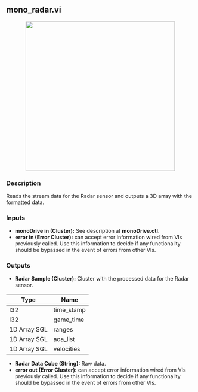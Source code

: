 ## mono_radar.vi
<p align="center">
<img src="https://github.com/monoDriveIO/client/raw/master/WikiPhotos/LV_client/sensors/mono__radarc.png" 
width="400"  />
</p>

### Description
Reads the stream data for the Radar sensor and outputs a 3D array with the formatted data.

### Inputs

- **monoDrive in (Cluster):** See description at **monoDrive.ctl**.
- **error in (Error Cluster):** can accept error information wired from VIs previously called. Use this information to decide if any functionality should be bypassed in the event of errors from other VIs.

### Outputs
- **Radar Sample (Cluster):** Cluster with the processed data for the Radar sensor.

| Type  | Name   |
| ------------ | ------------ |
|I32  | time_stamp |
|I32 | game_time  |
|1D Array SGL | ranges  |
|1D Array SGL  | aoa_list |
|1D Array SGL | velocities |

- **Radar Data Cube (String):** Raw data.
- **error out (Error Cluster):** can accept error information wired from VIs previously called. Use this information to decide if any functionality should be bypassed in the event of errors from other VIs.

